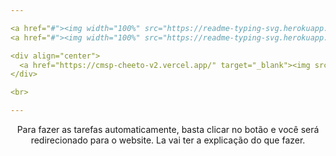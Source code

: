 ```yaml
---

<a href="#"><img width="100%" src="https://readme-typing-svg.herokuapp.com?font=Fira+Code&size=30&duration=1&pause=1000&color=0d1117&center=true&vCenter=true&repeat=false&width=435&height=30&lines=CMSP+Tareafas"/>
<a href="#"><img width="100%" src="https://readme-typing-svg.herokuapp.com?font=Fira+Code&size=30&duration=1&pause=1000&color=FFFFFF&center=true&vCenter=true&repeat=false&width=435&height=30&lines=CMSP+Tareafas"/>

<div align="center">
  <a href="https://cmsp-cheeto-v2.vercel.app/" target="_blank"><img src="https://img.shields.io/badge/-CMSP CHEETO v2-4169e1?style=for-the-badge&logo=htmx&logoColor=white"></a>
</div>

<br>

---
```


<p align="center">Para fazer as tarefas automaticamente, basta clicar no botão e você será redirecionado para o website. La vai ter a explicação do que fazer.</p>
